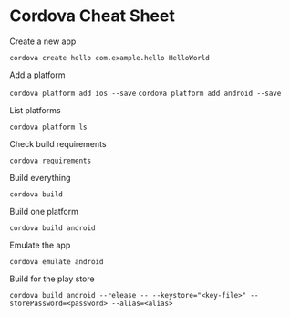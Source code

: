 # Cordova Cheat Sheet

Create a new app

`cordova create hello com.example.hello HelloWorld`

Add a platform

`cordova platform add ios --save`
`cordova platform add android --save`

List platforms

`cordova platform ls`

Check build requirements

`cordova requirements`

Build everything

`cordova build`

Build one platform

`cordova build android`

Emulate the app

`cordova emulate android`

Build for the play store

`cordova build android --release -- --keystore="<key-file>" --storePassword=<password> --alias=<alias>`